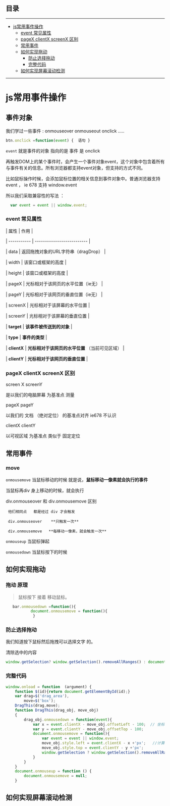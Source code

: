 ## 目录
---
- [js常用事件操作](#js常用事件操作)
    - [event  常见属性](#event--常见属性)
    - [pageX  clientX screenX 区别](#pageX--clientX-screenX-区别)
  - [常用事件](#常用事件)
  - [如何实现拖动](#如何实现拖动)
    - [ 防止选择拖动](#-防止选择拖动)
    - [完整代码](#完整代码)
  - [如何实现屏幕滚动检测](#如何实现屏幕滚动检测)
---

# js常用事件操作

##  事件对象

我们学过一些事件 :   onmouseover   onmouseout   onclick .....

```javascript
btn.onclick =function(event) {  语句 }
```

`event`  就是事件的对象    指向的是 事件  是  onclick  

再触发DOM上的某个事件时，会产生一个事件对象event，这个对象中包含着所有与事件有关的信息。所有浏览器都支持event对象，但支持的方式不同。

比如鼠标操作时候，会添加鼠标位置的相关信息到事件对象中。普通浏览器支持 event ， ie 678 支持 window.event

所以我们采取兼容性的写法 ： 

```js
  var event = event || window.event; 
```

### event  常见属性

| 属性          | 作用                         |

| ----------- | -------------------------- |

| data        | 返回拖拽对象的URL字符串（dragDrop）    |

| width       | 该窗口或框架的高度                  |

| height      | 该窗口或框架的高度                  |

| pageX       | 光标相对于该网页的水平位置（ie无）         |

| pageY       | 光标相对于该网页的垂直位置（ie无）         |

| screenX     | 光标相对于该屏幕的水平位置              |

| screenY     | 光标相对于该屏幕的垂直位置              |

| **target**  | **该事件被传送到的对象**             |

| **type**    | **事件的类型**                  |

| **clientX** | **光标相对于该网页的水平位置** （当前可见区域） |

| **clientY** | **光标相对于该网页的垂直位置**          |

### pageX  clientX screenX 区别

screen X  screenY   

 是以我们的电脑屏幕 为基准点   测量

pageX  pageY  

 以我们的  文档  （绝对定位）  的基准点对齐      ie678 不认识  

clientX   clientY

 以可视区域 为基准点   类似于   固定定位  

## 常用事件

### move

`onmousemove`    当鼠标移动的时候    就是说，**鼠标移动一像素就会执行的事件**

当鼠标再div 身上移动的时候，就会执行

div.onmouseover    和    div.onmousemove   区别  

     他们相同点   都是经过 div 才会触发 

     div.onmouseover    **只触发一次**

     div.onmousemove   **每移动一像素，就会触发一次**

   `onmouseup`       当鼠标弹起   

   `onmousedown`     当鼠标按下的时候  

## 如何实现拖动

### 拖动 原理

> 鼠标按下 接着 移动鼠标。 

```javascript
   bar.onmousedown =function(){
           document.onmousemove = function(){ 
            }
```

###  防止选择拖动

我们知道按下鼠标然后拖拽可以选择文字 的。

清除选中的内容

```javascript
window.getSelection? window.getSelection().removeAllRanges() : document.selection.empty();
```

### 完整代码

```js
window.onload = function  (argument) {
    function $(id){return document.getElementById(id);}
    var drag=$('drag_area'),
        move=$('box');
    DragThis(drag,move);
    function DragThis(drag_obj, move_obj)
    {
        drag_obj.onmousedown = function(event){
            var x = event.clientX - move_obj.offsetLeft - 100;  // 坐标补偿
            var y = event.clientY - move_obj.offsetTop - 100; 
            document.onmousemove = function(){
                var event = event || window.event;
                move_obj.style.left = event.clientX - x +'px';   //计算移动后的物体位置
                move_obj.style.top = event.clientY - y +'px';  
                window.getSelection ? window.getSelection().removeAllRanges() : document.selection.empty();  //清除拖拽选中文字
            }
        }
    }
    document.onmouseup = function () { 
        document.onmousemove = null;
    }
```

## 如何实现屏幕滚动检测


